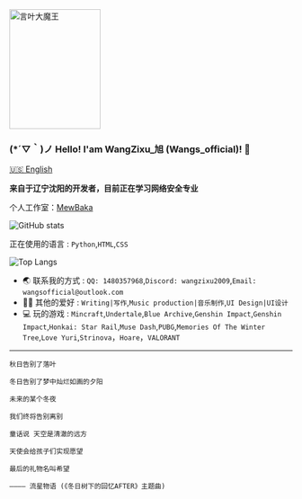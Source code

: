<img src="https://s3.bmp.ovh/imgs/2024/10/25/7cd326afa68c3c6a.png" width="162" height="213.2" alt="言叶大魔王">

### (*´▽｀)ノ Hello! I'am WangZixu_旭 (Wangs_official)! 👋

[🇺🇸 English](https://github.com/Wangs-official/Wangs-official/README.en.md)

**来自于辽宁沈阳的开发者，目前正在学习网络安全专业**

个人工作室：[MewBaka](https://github.com/MewBaka)

![GitHub stats](https://github-readme-stats.vercel.app/api?username=wangs-official&show_icons=true)

正在使用的语言 : `Python`,`HTML`,`CSS`

![Top Langs](https://github-readme-stats.vercel.app/api/top-langs/?username=wangs-official&layout=compact)

- 🌏 联系我的方式 : `QQ: 1480357968`,`Discord: wangzixu2009`,`Email: wangsofficial@outlook.com`
- ✍🏻 其他的爱好 : `Writing|写作`,`Music production|音乐制作`,`UI Design|UI设计`
- 💻 玩的游戏 : `Mincraft`,`Undertale`,`Blue Archive`,`Genshin Impact`,`Genshin Impact`,`Honkai: Star Rail`,`Muse Dash`,`PUBG`,`Memories Of The Winter Tree`,`Love Yuri`,`Strinova`，`Hoare`，`VALORANT`

___

```
秋日告别了落叶

冬日告别了梦中灿烂如画的夕阳

未来的某个冬夜

我们终将告别离别

童话说 天空是清澈的远方

天使会给孩子们实现愿望

最后的礼物名叫希望

———— 流星物语 (《冬日树下的回忆AFTER》主题曲)
```
